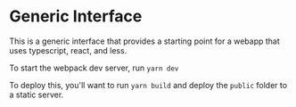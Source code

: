 # Generic Interface

This is a generic interface that provides a starting point for a webapp that uses typescript, react, and less.

To start the webpack dev server, run `yarn dev`

To deploy this, you'll want to run `yarn build` and deploy the `public` folder to a static server.
